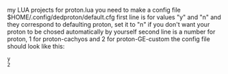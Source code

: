 my LUA projects
for proton.lua you need to make a config file $HOME/.config/dedproton/default.cfg
first line is for values "y" and "n" and they correspond to defaulting proton, set it to "n" if you don't want your proton to be chosed automatically by yourself
second line is a number for proton, 1 for proton-cachyos and 2 for proton-GE-custom
the config file should look like this:
```
y
2
```